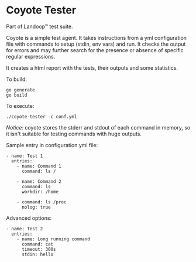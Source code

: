# Coyote Tester #
Part of Landoop™ test suite.


Coyote is a simple test agent. It takes instructions from a yml configuration
file with commands to setup (stdin, env vars) and run. It checks the output
for errors and may further search for the presence or absence of specific
regular expressions.

It creates a html report with the tests, their outputs and some statistics.

To build:

    go generate
    go build

To execute:

    ./coyote-tester -c conf.yml

_Notice:_ coyote stores the stderr and stdout of each command in memory, so it
isn't suitable for testing commands with huge outputs.

Sample entry in configuration yml file:

```
- name: Test 1
  entries:
    - name: Command 1
      command: ls /

    - name: Command 2
      command: ls
      workdir: /home

    - command: ls /proc
      nolog: true
```

Advanced options:

```
- name: Test 2
  entries:
    - name: Long running command
      command: cat
      timeout: 300s
      stdin: hello

```
